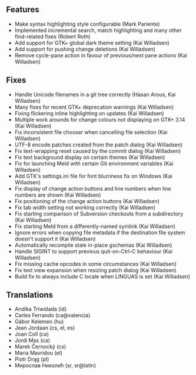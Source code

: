 
<!--
2014-12-31 meld 3.13.0
======================
-->

Features
--------

* Make syntax highlighting style configurable (Mark Pariente)
* Implemented incremental search, match highlighting and many other
  find-related fixes (Robert Roth)
* Add support for GTK+ global dark theme setting (Kai Willadsen)
* Add support for pushing change deletions (Kai Willadsen)
* Remove cycle-pane action in favour of previous/next pane actions (Kai
  Willadsen)

Fixes
-----

* Handle Unicode filenames in a git tree correctly (Hasan Arous, Kai
  Willadsen)
* Many fixes for recent GTK+ deprecation warnings (Kai Willadsen)
* Fixing flickering inline highlighting on updates (Kai Willadsen)
* Multiple work arounds for change colours not displaying on GTK+ 3.14 (Kai
  Willadsen)
* Fix inconsistent file chooser when cancelling file selection (Kai
  Willadsen)
* UTF-8 encode patches created from the patch dialog (Kai Willadsen)
* Fix text-wrapping reset caused by the commit dialog (Kai Willadsen)
* Fix text background display on certain themes (Kai Willadsen)
* Fix for launching Meld with certain Git environment variables (Kai
  Willadsen)
* Add GTK's settings.ini file for font blurriness fix on Windows (Kai
  Willadsen)
* Fix display of change action buttons and line numbers when line numbers
  are shown (Kai Willadsen)
* Fix positioning of the change action buttons (Kai Willadsen)
* Fix tab width setting not working correctly (Kai Willadsen)
* Fix starting comparison of Subversion checkouts from a subdirectory (Kai
  Willadsen)
* Fix starting Meld from a differently-named symlink (Kai Willadsen)
* Ignore errors when copying file metadata if the destination file system
  doesn't support it (Kai Willadsen)
* Automatically recompile stale in-place gschemas (Kai Willadsen)
* Handle SIGINT to support previous quit-on-Ctrl-C behaviour (Kai Willadsen)
* Fix missing cache opcodes in some circumstances (Kai Willadsen)
* Fix text view expansion when resizing patch dialog (Kai Willadsen)
* Build fix to always include C locale when LINGUAS is set (Kai Willadsen)

Translations
------------

* Andika Triwidada (id)
* Carles Ferrando (ca@valencia)
* Gábor Kelemen (hu)
* Jean Jordaan (cs, el, es)
* Joan Coll (ca)
* Jordi Mas (ca)
* Marek Černocký (cs)
* Maria  Mavridou (el)
* Piotr Drąg (pl)
* Мирослав Николић (sr, sr@latin)
